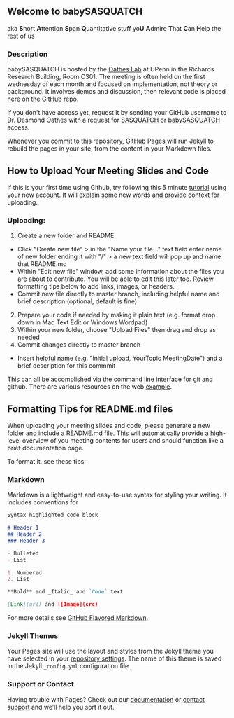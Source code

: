 ## Welcome to babySASQUATCH

aka **S**hort **A**ttention **S**pan **Q**uantitative stuff yo**U** **A**dmire **T**hat **C**an **H**elp the rest of us

### Description
babySASQUATCH is hosted by the [Oathes Lab](https://www.med.upenn.edu/oatheslab/) at UPenn in the Richards Research Building, Room C301. The meeting is often held on the first wednesday of each month and focused on implementation, not theory or background. It involves demos and discussion, then relevant code is placed here on the GitHub repo. 

If you don't have access yet, request it by sending your GitHub username to Dr. Desmond Oathes with a request for [SASQUATCH](https://github.com/djo155/SASQUATCH) or [babySASQUATCH](https://github.com/djo155/babySASQUATCH) access. 

Whenever you commit to this repository, GitHub Pages will run [Jekyll](https://jekyllrb.com/) to rebuild the pages in your site, from the content in your Markdown files.

## How to Upload Your Meeting Slides and Code
If this is your first time using Github, try following this 5 minute [tutorial](https://guides.github.com/activities/hello-world/) using your new account. It will explain some new words and provide context for uploading.

### Uploading:
1. Create a new folder and README
  - Click "Create new file" > in the "Name your file..." text field enter name of new folder ending it with "/" > a new text field will pop up and name that README.md 
  - Within "Edit new file" window, add some information about the files you are about to contribute. You will be able to edit this later too. Review formatting tips below to add links, images, or headers.
  - Commit new file directly to master branch, including helpful name and brief description (optional, default is fine)
2. Prepare your code if needed by making it plain text (e.g. format drop down in Mac Text Edit or Windows Wordpad) 
3. Within your new folder, choose "Upload Files" then drag and drop as needed
4. Commit changes directly to master branch
  - Insert helpful name (e.g. "initial upload, YourTopic MeetingDate") and a brief description for this commmit 

This can all be accomplished via the command line interface for git and github. There are various resources on the web [example](https://product.hubspot.com/blog/git-and-github-tutorial-for-beginners).

## Formatting Tips for README.md files
When uploading your meeting slides and code, please generate a new folder and include a README.md file. This will automatically provide a high-level overview of you meeting contents for users and should function like a brief documentation page. 

To format it, see these tips:
### Markdown

Markdown is a lightweight and easy-to-use syntax for styling your writing. It includes conventions for

```markdown
Syntax highlighted code block

# Header 1
## Header 2
### Header 3

- Bulleted
- List

1. Numbered
2. List

**Bold** and _Italic_ and `Code` text

[Link](url) and ![Image](src)
```

For more details see [GitHub Flavored Markdown](https://guides.github.com/features/mastering-markdown/).

### Jekyll Themes

Your Pages site will use the layout and styles from the Jekyll theme you have selected in your [repository settings](https://github.com/djo155/babySASQUATCH/settings). The name of this theme is saved in the Jekyll `_config.yml` configuration file.

### Support or Contact

Having trouble with Pages? Check out our [documentation](https://help.github.com/categories/github-pages-basics/) or [contact support](https://github.com/contact) and we’ll help you sort it out.
